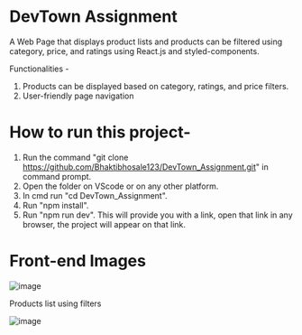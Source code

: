 # DevTown Assignment
A Web Page that displays product lists and products can be filtered using category, price, and ratings using React.js and styled-components.

Functionalities -
1. Products can be displayed based on category, ratings, and price filters.
2. User-friendly page navigation
# How to run this project-
1. Run the command "git clone https://github.com/Bhaktibhosale123/DevTown_Assignment.git" in command prompt.
2. Open the folder on VScode or on any other platform.
3. In cmd run "cd DevTown_Assignment".
4. Run "npm install".
5. Run "npm run dev".
   This will provide you with a link, open that link in any browser, the project will appear on that link.
# Front-end Images
   ![image](https://github.com/Bhaktibhosale123/DevTown_Assignment/assets/92632243/e2391aaa-b44d-47a0-9ea3-e69f0696ecb5)
   
Products list using filters

![image](https://github.com/Bhaktibhosale123/DevTown_Assignment/assets/92632243/968617ca-fe45-4e6a-80c1-7315c7eceacf)





